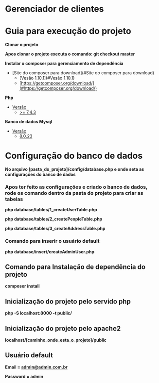 # Gerenciador de clientes

# Guia para execução do projeto

**Clonar o projeto**

**Apos clonar o projeto executa o comando: git checkout master**

**Instalar o composer para gerenciamento de dependência**
* [Site do composer para download](#Site do composer para download)
    * [Vesão  1.10.1](#Vesão  1.10.1)
    * [https://getcomposer.org/download/](#https://getcomposer.org/download/)


**Php**
* [Versão](#versão)
    * [>= 7.4.3](#>=7.4.3) 

**Banco de dados Mysql**
* [Versão](#Versão)
    * [8.0.23](#8.0.23)


# Configuração do banco de dados

**No arquivo [pasta_do_projeto]/config/database.php e onde seta as configurações do banco de dados**

### Apos ter feito as configurações e criado o banco de dados, rode os comando dentro da pasta do projeto para criar as tabelas

**php  database/tables/1_createUserTable.php**

**php database/tables/2_createPeopleTable.php**

**php database/tables/3_createAddressTable.php**


### Comando para inserir o usuário default

**php database/insert/createAdminUser.php**


##  Comando para Instalação de dependência do projeto

**composer install**


## Inicialização do projeto pelo servido php

**php -S localhost:8000 -t public/**

## Inicialização do projeto pelo apache2

**localhost/[caminho_onde_esta_o_projeto]/public**

## Usuário default

**Email = admin@admin.com.br**

**Password = admin**





